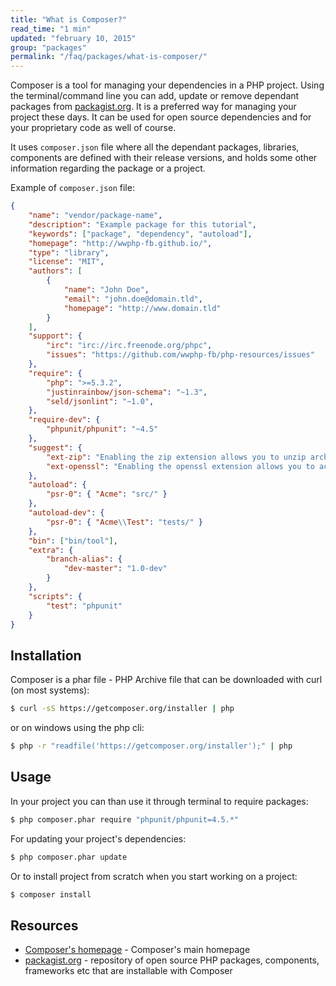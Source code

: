 ```yaml
---
title: "What is Composer?"
read_time: "1 min"
updated: "february 10, 2015"
group: "packages"
permalink: "/faq/packages/what-is-composer/"
---
```


Composer is a tool for managing your dependencies in a PHP project. Using the terminal/command line you can add, update or remove dependant packages from [packagist.org][packagist]. It is a preferred way for managing your project these days. It can be used for open source dependencies and for your proprietary code as well of course.

It uses `composer.json` file where all the dependant packages, libraries, components are defined with their release versions, and holds some other information regarding the package or a project.

Example of `composer.json` file:

```json
{
    "name": "vendor/package-name",
    "description": "Example package for this tutorial",
    "keywords": ["package", "dependency", "autoload"],
    "homepage": "http://wwphp-fb.github.io/",
    "type": "library",
    "license": "MIT",
    "authors": [
        {
            "name": "John Doe",
            "email": "john.doe@domain.tld",
            "homepage": "http://www.domain.tld"
        }
    ],
    "support": {
        "irc": "irc://irc.freenode.org/phpc",
        "issues": "https://github.com/wwphp-fb/php-resources/issues"
    },
    "require": {
        "php": ">=5.3.2",
        "justinrainbow/json-schema": "~1.3",
        "seld/jsonlint": "~1.0",
    },
    "require-dev": {
        "phpunit/phpunit": "~4.5"
    },
    "suggest": {
        "ext-zip": "Enabling the zip extension allows you to unzip archives, and allows gzip compression of all internet traffic",
        "ext-openssl": "Enabling the openssl extension allows you to access https URLs for repositories and packages"
    },
    "autoload": {
        "psr-0": { "Acme": "src/" }
    },
    "autoload-dev": {
        "psr-0": { "Acme\\Test": "tests/" }
    },
    "bin": ["bin/tool"],
    "extra": {
        "branch-alias": {
            "dev-master": "1.0-dev"
        }
    },
    "scripts": {
        "test": "phpunit"
    }
}
```

## Installation

Composer is a phar file - PHP Archive file that can be downloaded with curl (on most systems):

```bash
$ curl -sS https://getcomposer.org/installer | php
```

or on windows using the php cli:

```bash
$ php -r "readfile('https://getcomposer.org/installer');" | php
```

## Usage

In your project you can than use it through terminal to require packages:

```bash
$ php composer.phar require "phpunit/phpunit=4.5.*"
```

For updating your project's dependencies:

```bash
$ php composer.phar update
```

Or to install project from scratch when you start working on a project:

```bash
$ composer install
```

## Resources

* [Composer's homepage](https://getcomposer.org) - Composer's main homepage
* [packagist.org][packagist] - repository of open source PHP packages, components, frameworks etc that are installable with Composer

[packagist]: https://packagist.org